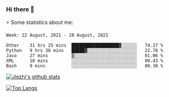 ### Hi there 👋

⚡ Some statistics about me:


<!--START_SECTION:waka-->
```text
Week: 22 August, 2021 - 28 August, 2021

Other    31 hrs 25 mins  ██████████████████▓░░░░░░   74.27 % 
Python   9 hrs 38 mins   █████▓░░░░░░░░░░░░░░░░░░░   22.78 % 
Java     27 mins         ▒░░░░░░░░░░░░░░░░░░░░░░░░   01.06 % 
XML      10 mins         ░░░░░░░░░░░░░░░░░░░░░░░░░   00.43 % 
Bash     9 mins          ░░░░░░░░░░░░░░░░░░░░░░░░░   00.38 % 
```
<!--END_SECTION:waka-->





[![Jiezhi's github stats](https://github-readme-stats.vercel.app/api?username=Jiezhi&show_icons=true)](https://github.com/Jiezhi/github-readme-stats)

[![Top Langs](https://github-readme-stats.vercel.app/api/top-langs/?username=Jiezhi&hide=javascript,html)](https://github.com/Jiezhi/github-readme-stats)
<!--
**Jiezhi/Jiezhi** is a ✨ _special_ ✨ repository because its `README.md` (this file) appears on your GitHub profile.

Here are some ideas to get you started:

- 🔭 I’m currently working on ...
- 🌱 I’m currently learning ...
- 👯 I’m looking to collaborate on ...
- 🤔 I’m looking for help with ...
- 💬 Ask me about ...
- 📫 How to reach me: ...
- 😄 Pronouns: ...
- ⚡ Fun fact: ...
-->

